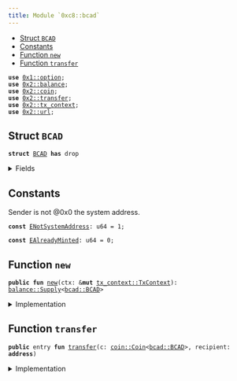 ```yaml
---
title: Module `0xc8::bcad`
---
```




-  [Struct `BCAD`](#0xc8_bcad_BCAD)
-  [Constants](#@Constants_0)
-  [Function `new`](#0xc8_bcad_new)
-  [Function `transfer`](#0xc8_bcad_transfer)


<pre><code><b>use</b> <a href="../move-stdlib/option.md#0x1_option">0x1::option</a>;
<b>use</b> <a href="../sui-framework/balance.md#0x2_balance">0x2::balance</a>;
<b>use</b> <a href="../sui-framework/coin.md#0x2_coin">0x2::coin</a>;
<b>use</b> <a href="../sui-framework/transfer.md#0x2_transfer">0x2::transfer</a>;
<b>use</b> <a href="../sui-framework/tx_context.md#0x2_tx_context">0x2::tx_context</a>;
<b>use</b> <a href="../sui-framework/url.md#0x2_url">0x2::url</a>;
</code></pre>



<a name="0xc8_bcad_BCAD"></a>

## Struct `BCAD`



<pre><code><b>struct</b> <a href="bcad.md#0xc8_bcad_BCAD">BCAD</a> <b>has</b> drop
</code></pre>



<details>
<summary>Fields</summary>


<dl>
<dt>
<code>dummy_field: bool</code>
</dt>
<dd>

</dd>
</dl>


</details>

<a name="@Constants_0"></a>

## Constants


<a name="0xc8_bcad_ENotSystemAddress"></a>

Sender is not @0x0 the system address.


<pre><code><b>const</b> <a href="bcad.md#0xc8_bcad_ENotSystemAddress">ENotSystemAddress</a>: u64 = 1;
</code></pre>



<a name="0xc8_bcad_EAlreadyMinted"></a>



<pre><code><b>const</b> <a href="bcad.md#0xc8_bcad_EAlreadyMinted">EAlreadyMinted</a>: u64 = 0;
</code></pre>



<a name="0xc8_bcad_new"></a>

## Function `new`



<pre><code><b>public</b> <b>fun</b> <a href="bcad.md#0xc8_bcad_new">new</a>(ctx: &<b>mut</b> <a href="../sui-framework/tx_context.md#0x2_tx_context_TxContext">tx_context::TxContext</a>): <a href="../sui-framework/balance.md#0x2_balance_Supply">balance::Supply</a>&lt;<a href="bcad.md#0xc8_bcad_BCAD">bcad::BCAD</a>&gt;
</code></pre>



<details>
<summary>Implementation</summary>


<pre><code><b>public</b> <b>fun</b> <a href="bcad.md#0xc8_bcad_new">new</a>(ctx: &<b>mut</b> TxContext): Supply&lt;<a href="bcad.md#0xc8_bcad_BCAD">BCAD</a>&gt; {
    <b>assert</b>!(<a href="../sui-framework/tx_context.md#0x2_tx_context_sender">tx_context::sender</a>(ctx) == @0x0, <a href="bcad.md#0xc8_bcad_ENotSystemAddress">ENotSystemAddress</a>);
    <b>assert</b>!(<a href="../sui-framework/tx_context.md#0x2_tx_context_epoch">tx_context::epoch</a>(ctx) == 0, <a href="bcad.md#0xc8_bcad_EAlreadyMinted">EAlreadyMinted</a>);
    <b>let</b> (cap, metadata) = <a href="../sui-framework/coin.md#0x2_coin_create_currency">coin::create_currency</a>(
        <a href="bcad.md#0xc8_bcad_BCAD">BCAD</a> {},
        9,
        b"<a href="bcad.md#0xc8_bcad_BCAD">BCAD</a>",
        b"Benfen CAD",
        b"",
        <a href="../move-stdlib/option.md#0x1_option_none">option::none</a>(),
        ctx
    );
    <a href="../sui-framework/transfer.md#0x2_transfer_public_freeze_object">transfer::public_freeze_object</a>(metadata);
    <a href="../sui-framework/coin.md#0x2_coin_treasury_into_supply">coin::treasury_into_supply</a>(cap)
}
</code></pre>



</details>

<a name="0xc8_bcad_transfer"></a>

## Function `transfer`



<pre><code><b>public</b> entry <b>fun</b> <a href="../sui-framework/transfer.md#0x2_transfer">transfer</a>(c: <a href="../sui-framework/coin.md#0x2_coin_Coin">coin::Coin</a>&lt;<a href="bcad.md#0xc8_bcad_BCAD">bcad::BCAD</a>&gt;, recipient: <b>address</b>)
</code></pre>



<details>
<summary>Implementation</summary>


<pre><code><b>public</b> entry <b>fun</b> <a href="../sui-framework/transfer.md#0x2_transfer">transfer</a>(c: <a href="../sui-framework/coin.md#0x2_coin_Coin">coin::Coin</a>&lt;<a href="bcad.md#0xc8_bcad_BCAD">BCAD</a>&gt;, recipient: <b>address</b>) {
    <a href="../sui-framework/transfer.md#0x2_transfer_public_transfer">transfer::public_transfer</a>(c, recipient)
}
</code></pre>



</details>
